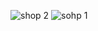 
![shop 2](https://user-images.githubusercontent.com/15973463/113966267-9801ea00-9850-11eb-9dce-5b960ceb9784.jpeg)
![sohp 1](https://user-images.githubusercontent.com/15973463/113966283-9df7cb00-9850-11eb-8695-3fc2eccc026e.jpeg)
